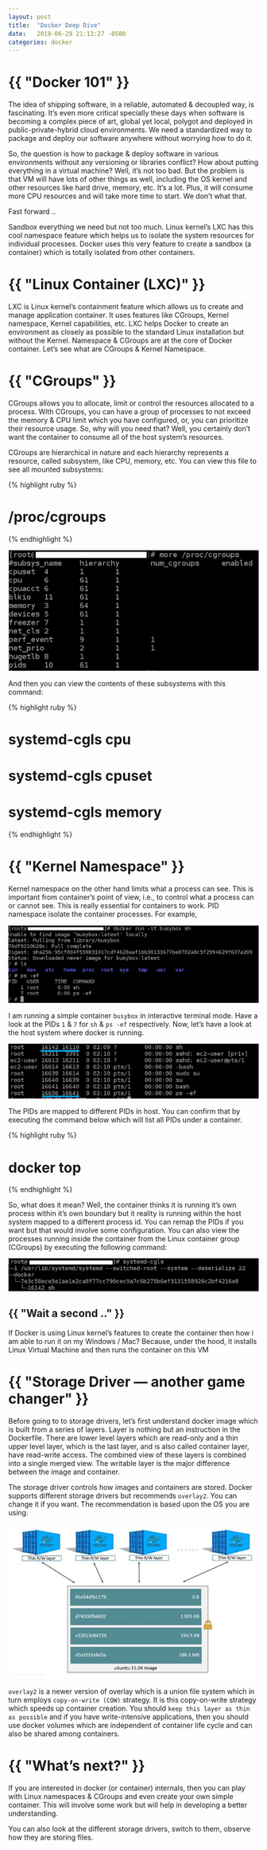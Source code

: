 ```yaml
---
layout: post
title:  "Docker Deep Dive"
date:   2019-06-29 21:13:27 -0500
categories: docker
---
```


<h1>{{ "Docker 101" }}</h1>

The idea of shipping software, in a reliable, automated & decoupled way, is fascinating. It’s even more critical specially these days when software is becoming a complex piece of art, global yet local, polygot and deployed in public-private-hybrid cloud environments. We need a standardized way to package and deploy our software anywhere without worrying how to do it.

So, the question is how to package & deploy software in various environments without any versioning or libraries conflict?
How about putting everything in a virtual machine? Well, it’s not too bad. But the problem is that VM will have lots of other things as well, including the OS kernel and other resources like hard drive, memory, etc. It’s a lot. Plus, it will consume more CPU resources and will take more time to start. We don’t what that.

Fast forward ..

Sandbox everything we need but not too much. Linux kernel’s LXC has this cool namespace feature which helps us to isolate the system resources for individual processes. Docker uses this very feature to create a sandbox (a container) which is totally isolated from other containers.

<h1>{{ "Linux Container (LXC)" }}</h1>

LXC is Linux kernel’s containment feature which allows us to create and manage application container. It uses features like CGroups, Kernel namespace, Kernel capabilities, etc. LXC helps Docker to create an environment as closely as possible to the standard Linux installation but without the Kernel. Namespace & CGroups are at the core of Docker container. Let’s see what are CGroups & Kernel Namespace.

<h1>{{ "CGroups" }}</h1>

CGroups allows you to allocate, limit or control the resources allocated to a process. With CGroups, you can have a group of processes to not exceed the memory & CPU limit which you have configured, or, you can prioritize their resource usage. So, why will you need that? Well, you certainly don’t want the container to consume all of the host system’s resources.

CGroups are hierarchical in nature and each hierarchy represents a resource, called subsystem, like CPU, memory, etc. You can view this file to see all mounted subsystems:

{% highlight ruby %}
# /proc/cgroups
{% endhighlight %}

![cgroups](/assets/docker/cgroups.png)

And then you can view the contents of these subsystems with this command:

{% highlight ruby %}
# systemd-cgls cpu 
# systemd-cgls cpuset 
# systemd-cgls memory
{% endhighlight %}

<h1>{{ "Kernel Namespace" }}</h1>

Kernel namespace on the other hand limits what a process can see. This is important from container’s point of view, i.e., to control what a process can or cannot see. This is really essential for containers to work. PID namespace isolate the container processes. For example,

![busybox](/assets/docker/busybox.png)

I am running a simple container `busybox` in interactive terminal mode. Have a look at the PIDs `1` & `7` for `sh` & `ps -ef` respectively. Now, let’s have a look at the host system where docker is running.

![busybox pids](/assets/docker/busyboxpids.png)

The PIDs are mapped to different PIDs in host. You can confirm that by executing the command below which will list all PIDs under a container.

{% highlight ruby %}
# docker top <container id>
{% endhighlight %}

So, what does it mean? Well, the container thinks it is running it’s own process within it’s own boundary but it reality is running within the host system mapped to a different process id. You can remap the PIDs if you want but that would involve some configuration. You can also view the processes running inside the container from the Linux container group (CGroups) by executing the following command:

![systemd cgls](/assets/docker/systemdcgls.png)

<h2>{{ "Wait a second .." }}</h2>

If Docker is using Linux kernel’s features to create the container then how i am able to run it on my Windows / Mac? Because, under the hood, it installs Linux Virtual Machine and then runs the container on this VM

<h1>{{ "Storage Driver — another game changer" }}</h1>

Before going to to storage drivers, let’s first understand docker image which is built from a series of layers. Layer is nothing but an instruction in the Dockerfile. There are lower level layers which are read-only and a thin upper level layer, which is the last layer, and is also called container layer, have read-write access. The combined view of these layers is combined into a single merged view. The writable layer is the major difference between the image and container.

The storage driver controls how images and containers are stored. Docker supports different storage drivers but recommends `overlay2`. You can change it if you want. The recommendation is based upon the OS you are using.

![ubuntu](/assets/docker/ubuntu.jpg)

`overlay2` is a newer version of overlay which is a union file system which in turn employs `copy-on-write (COW)` strategy. It is this copy-on-write strategy which speeds up container creation. You should `keep this layer as thin as possible` and if you have write-intensive applications, then you should use docker volumes which are independent of container life cycle and can also be shared among containers.

<h1>{{ "What’s next?" }}</h1>

If you are interested in docker (or container) internals, then you can play with Linux namespaces & CGroups and even create your own simple container. This will involve some work but will help in developing a better understanding.

You can also look at the different storage drivers, switch to them, observe how they are storing files.